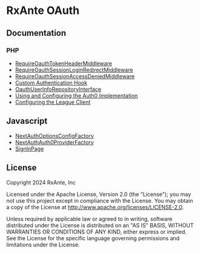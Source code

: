 # RxAnte OAuth

## Documentation

### PHP

- [RequireOauthTokenHeaderMiddleware](documentation/php/require-oauth-token-header-middleware.md)
- [RequireOauthSessionLoginRedirectMiddleware](documentation/php/require-oauth-session-login-redirect-middleware.md)
- [RequireOauthSessionAccessDeniedMiddleware](documentation/php/require-oauth-session-access-denied-middleware.md)
- [Custom Authentication Hook](documentation/php/custom-auth-hook.md)
- [OauthUserInfoRepositoryInterface](documentation/php/oauth-user-info-repository-interface.md)
- [Using and Configuring the Auth0 Implementation](documentation/php/using-configuring-auth0-implementation.md)
- [Configuring the League Client](documentation/php/configuring-league-client.md)

## Javascript

- [NextAuthOptionsConfigFactory](documentation/javascript/next-auth-options-config-factory.md)
- [NextAuthAuth0ProviderFactory](documentation/javascript/next-auth-auth0-provider-factory.md)
- [SignInPage](documentation/javascript/sign-in-page.md)

## License

Copyright 2024 RxAnte, Inc

Licensed under the Apache License, Version 2.0 (the "License"); you may not use this project except in compliance with the License. You may obtain a copy of the License at http://www.apache.org/licenses/LICENSE-2.0.

Unless required by applicable law or agreed to in writing, software distributed under the License is distributed on an "AS IS" BASIS, WITHOUT WARRANTIES OR CONDITIONS OF ANY KIND, either express or implied. See the License for the specific language governing permissions and limitations under the License.
